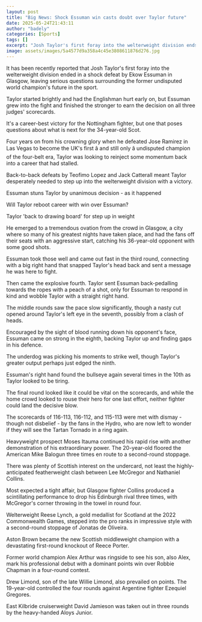 ```yaml
---
layout: post
title: "Big News: Shock Essuman win casts doubt over Taylor future"
date: 2025-05-24T21:43:11
author: "badely"
categories: [Sports]
tags: []
excerpt: "Josh Taylor's first foray into the welterweight division ends in a shock defeat by Ekow Essuman in Glasgow, leaving serious questions surrounding the "
image: assets/images/5a4577d9a358a4c45e3808611876d276.jpg
---
```


It has been recently reported that Josh Taylor's first foray into the welterweight division ended in a shock defeat by Ekow Essuman in Glasgow, leaving serious questions surrounding the former undisputed world champion's future in the sport.

Taylor started brightly and had the Englishman hurt early on, but Essuman grew into the fight and finished the stronger to earn the decision on all three judges' scorecards.

It's a career-best victory for the Nottingham fighter, but one that poses questions about what is next for the 34-year-old Scot.

Four years on from his crowning glory when he defeated Jose Ramirez in Las Vegas to become the UK's first â and still only â undisputed champion of the four-belt era, Taylor was looking to reinject some momentum back into a career that had stalled.

Back-to-back defeats by Teofimo Lopez and Jack Catterall meant Taylor desperately needed to step up into the welterweight division with a victory.

Essuman stuns Taylor by unanimous decision - as it happened

Will Taylor reboot career with win over Essuman?

Taylor 'back to drawing board' for step up in weight

He emerged to a tremendous ovation from the crowd in Glasgow, a city where so many of his greatest nights have taken place, and had the fans off their seats with an aggressive start, catching his 36-year-old opponent with some good shots.

Essuman took those well and came out fast in the third round, connecting with a big right hand that snapped Taylor's head back and sent a message he was here to fight.

Then came the explosive fourth. Taylor sent Essuman back-pedalling towards the ropes with a peach of a shot, only for Essuman to respond in kind and wobble Taylor with a straight right hand.

The middle rounds saw the pace slow significantly, though a nasty cut opened around Taylor's left eye in the seventh, possibly from a clash of heads.

Encouraged by the sight of blood running down his opponent's face, Essuman came on strong in the eighth, backing Taylor up and finding gaps in his defence.

The underdog was picking his moments to strike well, though Taylor's greater output perhaps just edged the ninth.

Essuman's right hand found the bullseye again several times in the 10th as Taylor looked to be tiring.

The final round looked like it could be vital on the scorecards, and while the home crowd looked to rouse their hero for one last effort, neither fighter could land the decisive blow.

The scorecards of 116-113, 116-112, and 115-113 were met with dismay - though not disbelief - by the fans in the Hydro, who are now left to wonder if they will see the Tartan Tornado in a ring again.

Heavyweight prospect Moses Itauma continued his rapid rise with another demonstration of his extraordinary power. The 20-year-old floored the American Mike Balogun three times en route to a second-round stoppage.

There was plenty of Scottish interest on the undercard, not least the highly-anticipated featherweight clash between Lee McGregor and Nathaniel Collins.

Most expected a tight affair, but Glasgow fighter Collins produced a scintillating performance to drop his Edinburgh rival three times, with McGregor's corner throwing in the towel in round four.

Welterweight Reese Lynch, a gold medallist for Scotland at the 2022 Commonwealth Games, stepped into the pro ranks in impressive style with a second-round stoppage of Jonatas de Oliveira.

Aston Brown became the new Scottish middleweight champion with a devastating first-round knockout of Reece Porter.

Former world champion Alex Arthur was ringside to see his son, also Alex, mark his professional debut with a dominant points win over Robbie Chapman in a four-round contest.

Drew Limond, son of the late Willie Limond, also prevailed on points. The 19-year-old controlled the four rounds against Argentine fighter Ezequiel Gregores.

East Kilbride cruiserweight David Jamieson was taken out in three rounds by the heavy-handed Aloys Junior.

